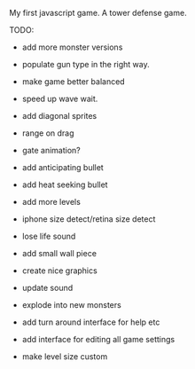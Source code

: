 My first javascript game. A tower defense game.

TODO:
- add more monster versions
- populate gun type in the right way.
- make game better balanced
- speed up wave wait.
- add diagonal sprites

- range on drag
- gate animation?

- add anticipating bullet
- add heat seeking bullet

- add more levels

- iphone size detect/retina size detect
- lose life sound
- add small wall piece
- create nice graphics
- update sound

- explode into new monsters

- add turn around interface for help etc

- add interface for editing all game settings
- make level size custom
